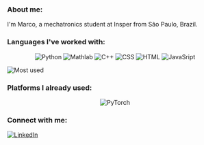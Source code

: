  
### About me:
I'm Marco, a mechatronics student at Insper from São Paulo, Brazil.


### Languages I've worked with:
<p align="center">
  <img src="https://img.shields.io/badge/Python-3776AB?style=for-the-badge&logo=python&logoColor=white" alt="Python">
    <img src="https://img.shields.io/badge/Mathlab-FFFFFF?style=for-the-badge&logo=Mathlab&logoColor=white" alt="Mathlab">
    <img src="https://img.shields.io/badge/C%2B%2B-00599C?style=for-the-badge&logo=c%2B%2B&logoColor=white" alt="C++">
  <img src="https://img.shields.io/badge/CSS-239120?&style=for-the-badge&logo=css3&logoColor=white" alt="CSS">
  <img src="https://img.shields.io/badge/HTML5-E34F26?style=for-the-badge&logo=html5&logoColor=white" alt="HTML">
  <img src="https://img.shields.io/badge/JavaScript-ED8B00?style=for-the-badge&logo=javascript&logoColor=white" alt="JavaSript">

  <p />
<!-- <img scr="https://github-readme-stats.vercel.app/api/top-langs/?username=marcotuliomrt" alt="Most used"> -->
<img scr="https://github-readme-stats.vercel.app/api/top-langs/?username=TcNobo&theme=dracula" alt="Most used">


### Platforms I already used:
<p align="center">
  <img src="https://img.shields.io/badge/Pytorch-DD0031?style=for-the-badge&logo=Pytorch&logoColor=white" alt="PyTorch">



### Connect with me:
  <a href="https://youtube.com/TroubleChute"><img src="https://img.shields.io/badge/LinkedIn-0072b1?style=for-the-badge&logo=LinkedIn&logoColor=white" alt="LinkedIn"></a>
